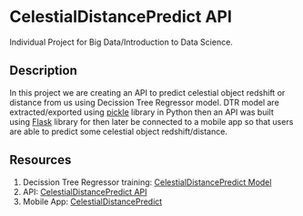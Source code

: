 # CelestialDistancePredict API
Individual Project for Big Data/Introduction to Data Science. 

## Description
In this project we are creating an API to predict celestial object redshift or distance from us using Decission Tree Regressor model. DTR model are extracted/exported using [pickle](https://docs.python.org/3/library/pickle.html) library in Python then an API was built using [Flask](https://flask.palletsprojects.com/en/2.3.x/) library for then later be connected to a mobile app so that users are able to predict some celestial object redshift/distance.

## Resources
1. Decission Tree Regressor training: [CelestialDistancePredict Model](https://github.com/Steven2110/CelestialDistancePredict-Model)
2. API: [CelestialDistancePredict API](https://github.com/Steven2110/CelestialDistancePredict-API)
3. Mobile App: [CelestialDistancePredict](https://github.com/Steven2110/CelestialDistancePredict)